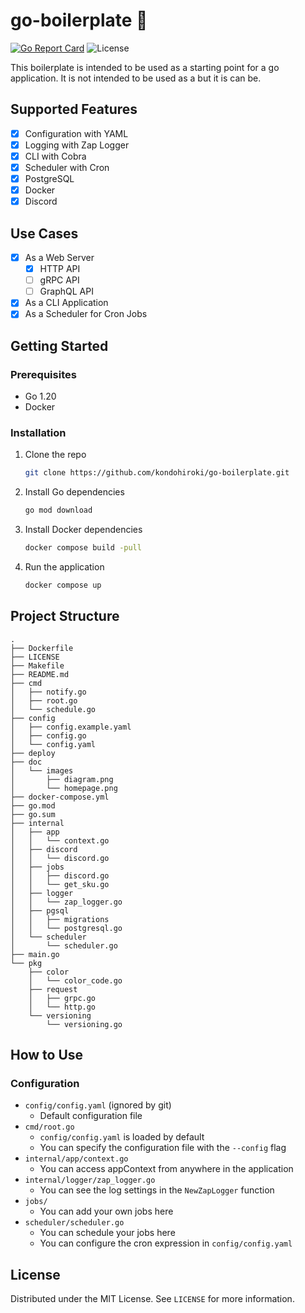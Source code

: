 # go-boilerplate :rocket:
[![Go Report Card](https://goreportcard.com/badge/github.com/kondohiroki/go-boilerplate)](https://goreportcard.com/report/github.com/kondohiroki/go-boilerplate)
![License](https://img.shields.io/github/license/kondohiroki/go-boilerplate)

This boilerplate is intended to be used as a starting point for a go application. It is not intended to be used as a but it is can be.

## Supported Features
- [x] Configuration with YAML
- [x] Logging with Zap Logger
- [x] CLI with Cobra
- [x] Scheduler with Cron
- [x] PostgreSQL
- [x] Docker
- [x] Discord

## Use Cases
- [x] As a Web Server
  - [x] HTTP API
  - [ ] gRPC API
  - [ ] GraphQL API
- [x] As a CLI Application
- [x] As a Scheduler for Cron Jobs

## Getting Started
### Prerequisites
-  Go 1.20
-  Docker

### Installation
1. Clone the repo
   ```sh
   git clone https://github.com/kondohiroki/go-boilerplate.git
    ```
2. Install Go dependencies
    ```sh
    go mod download
    ```
3. Install Docker dependencies
    ```sh
    docker compose build -pull
    ```
4. Run the application
    ```sh
    docker compose up
    ```
## Project Structure
```
.
├── Dockerfile
├── LICENSE
├── Makefile
├── README.md
├── cmd
│   ├── notify.go
│   ├── root.go
│   └── schedule.go
├── config
│   ├── config.example.yaml
│   ├── config.go
│   └── config.yaml
├── deploy
├── doc
│   └── images
│       ├── diagram.png
│       └── homepage.png
├── docker-compose.yml
├── go.mod
├── go.sum
├── internal
│   ├── app
│   │   └── context.go
│   ├── discord
│   │   └── discord.go
│   ├── jobs
│   │   ├── discord.go
│   │   └── get_sku.go
│   ├── logger
│   │   └── zap_logger.go
│   ├── pgsql
│   │   ├── migrations
│   │   └── postgresql.go
│   └── scheduler
│       └── scheduler.go
├── main.go
└── pkg
    ├── color
    │   └── color_code.go
    ├── request
    │   ├── grpc.go
    │   └── http.go
    └── versioning
        └── versioning.go
```

## How to Use
### Configuration
- `config/config.yaml` (ignored by git)
  - Default configuration file
- `cmd/root.go`
  - `config/config.yaml` is loaded by default
  - You can specify the configuration file with the `--config` flag
- `internal/app/context.go`
  - You can access appContext from anywhere in the application
- `internal/logger/zap_logger.go`
  - You can see the log settings in the `NewZapLogger` function
- `jobs/`
  - You can add your own jobs here
- `scheduler/scheduler.go`
  - You can schedule your jobs here
  - You can configure the cron expression in `config/config.yaml`

## License
Distributed under the MIT License. See `LICENSE` for more information.
